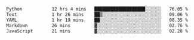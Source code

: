 <!--START_SECTION:waka-->

```txt
Python           12 hrs 4 mins   ███████████████████░░░░░░   76.05 %
Text             1 hr 26 mins    ██▒░░░░░░░░░░░░░░░░░░░░░░   09.06 %
YAML             1 hr 19 mins    ██░░░░░░░░░░░░░░░░░░░░░░░   08.35 %
Markdown         26 mins         ▓░░░░░░░░░░░░░░░░░░░░░░░░   02.76 %
JavaScript       21 mins         ▓░░░░░░░░░░░░░░░░░░░░░░░░   02.28 %
```

<!--END_SECTION:waka-->
